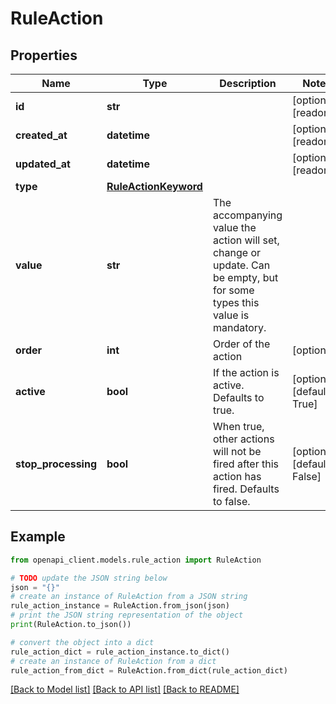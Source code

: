 # RuleAction


## Properties

Name | Type | Description | Notes
------------ | ------------- | ------------- | -------------
**id** | **str** |  | [optional] [readonly] 
**created_at** | **datetime** |  | [optional] [readonly] 
**updated_at** | **datetime** |  | [optional] [readonly] 
**type** | [**RuleActionKeyword**](RuleActionKeyword.md) |  | 
**value** | **str** | The accompanying value the action will set, change or update. Can be empty, but for some types this value is mandatory. | 
**order** | **int** | Order of the action | [optional] 
**active** | **bool** | If the action is active. Defaults to true. | [optional] [default to True]
**stop_processing** | **bool** | When true, other actions will not be fired after this action has fired. Defaults to false. | [optional] [default to False]

## Example

```python
from openapi_client.models.rule_action import RuleAction

# TODO update the JSON string below
json = "{}"
# create an instance of RuleAction from a JSON string
rule_action_instance = RuleAction.from_json(json)
# print the JSON string representation of the object
print(RuleAction.to_json())

# convert the object into a dict
rule_action_dict = rule_action_instance.to_dict()
# create an instance of RuleAction from a dict
rule_action_from_dict = RuleAction.from_dict(rule_action_dict)
```
[[Back to Model list]](../README.md#documentation-for-models) [[Back to API list]](../README.md#documentation-for-api-endpoints) [[Back to README]](../README.md)


